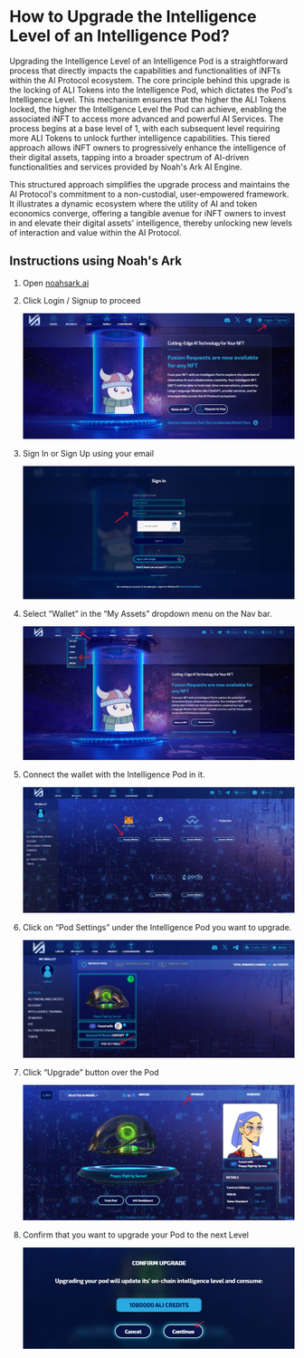 # How to Upgrade the Intelligence Level of an Intelligence Pod?

Upgrading the Intelligence Level of an Intelligence Pod is a straightforward process that directly impacts the capabilities and functionalities of iNFTs within the AI Protocol ecosystem. The core principle behind this upgrade is the locking of ALI Tokens into the Intelligence Pod, which dictates the Pod's Intelligence Level. This mechanism ensures that the higher the ALI Tokens locked, the higher the Intelligence Level the Pod can achieve, enabling the associated iNFT to access more advanced and powerful AI Services. The process begins at a base level of 1, with each subsequent level requiring more ALI Tokens to unlock further intelligence capabilities. This tiered approach allows iNFT owners to progressively enhance the intelligence of their digital assets, tapping into a broader spectrum of AI-driven functionalities and services provided by Noah's Ark AI Engine.

This structured approach simplifies the upgrade process and maintains the AI Protocol's commitment to a non-custodial, user-empowered framework. It illustrates a dynamic ecosystem where the utility of AI and token economics converge, offering a tangible avenue for iNFT owners to invest in and elevate their digital assets' intelligence, thereby unlocking new levels of interaction and value within the AI Protocol.


## Instructions using Noah's Ark

1. Open [noahsark.ai](https://noahsark.ai/)

2. Click Login / Signup to proceed
    
    ![login/signup](../fuse-pod-with-ali-agent/screenshots/noah-1.png)

3. Sign In or Sign Up using your email

    ![signin](../fuse-pod-with-ali-agent/screenshots/noah-2.png)

4. Select “Wallet” in the “My Assets” dropdown menu on the Nav bar.

    ![assets](./screenshots/wallet-menu.png)

5. Connect the wallet with the Intelligence Pod in it.

    ![connect](./screenshots/connect-wallet.png) 

6. Click on “Pod Settings” under the Intelligence Pod you want to upgrade.

    ![pod-settings](./screenshots/pod-settings.png)

7. Click “Upgrade” button over the Pod 

    ![upgrade](./screenshots/upgrade-pod.png)

8. Confirm that you want to upgrade your Pod to the next Level

    ![confirm](./screenshots//confirm-upgrade.png)